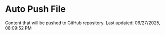 # Auto Push File

Content that will be pushed to GitHub repository.
Last updated: 06/27/2025, 08:09:52 PM